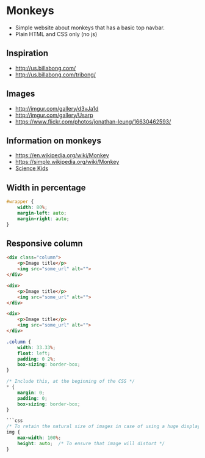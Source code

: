 # Monkeys
- Simple website about monkeys that has a basic top navbar.
- Plain HTML and CSS only (no js)

## Inspiration
- http://us.billabong.com/
- http://us.billabong.com/tribong/

## Images
- http://imgur.com/gallery/d3vJa1d
- http://imgur.com/gallery/Usarp
- https://www.flickr.com/photos/jonathan-leung/16630462593/

## Information on monkeys
- https://en.wikipedia.org/wiki/Monkey
- https://simple.wikipedia.org/wiki/Monkey
- [Science Kids](http://www.sciencekids.co.nz/sciencefacts/animals/monkey.html)

## Width in percentage
```css
#wrapper {
    width: 80%;
    margin-left: auto;
    margin-right: auto;
}
```

## Responsive column
```html
<div class="column">
    <p>Image title</p>
    <img src="some_url" alt="">
</div>

<div>
    <p>Image title</p>
    <img src="some_url" alt="">
</div>

<div>
    <p>Image title</p>
    <img src="some_url" alt="">
</div>
```

```css
.column {
    width: 33.33%;
    float: left;
    padding: 0 2%;
    box-sizing: border-box;
}
```

```css
/* Include this, at the beginning of the CSS */
* {
    margin: 0;
    padding: 0;
    box-sizing: border-box;
}

```css
/* To retain the natural size of images in case of using a huge display */
img {
    max-width: 100%;
    height: auto;  /* To ensure that image will distort */
}
```
